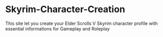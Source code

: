 # Skyrim-Character-Creation
This site let you create your Elder Scrolls V Skyrim character profile with essential informations for Gameplay and Roleplay
